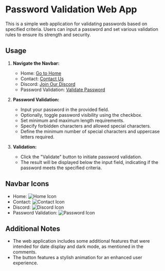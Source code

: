 # Password Validation Web App

This is a simple web application for validating passwords based on specified criteria. Users can input a password and set various validation rules to ensure its strength and security.

## Usage

1. **Navigate the Navbar:**
   - Home: [Go to Home](index.html)
   - Contact: [Contact Us](kontakt.html)
   - Discord: [Join Our Discord](https://discord.gg/d4sfYG3E7x)
   - Password Validation: [Validate Password](haslo.html)

2. **Password Validation:**
   - Input your password in the provided field.
   - Optionally, toggle password visibility using the checkbox.
   - Set minimum and maximum length requirements.
   - Specify forbidden characters and allowed special characters.
   - Define the minimum number of special characters and uppercase letters required.

3. **Validation:**
   - Click the "Validate" button to initiate password validation.
   - The result will be displayed below the input field, indicating if the password meets the specified criteria.

## Navbar Icons
- Home: ![Home Icon](https://raw.githubusercontent.com/fontawesome/fontawesome-pro/master/svgs/solid/home.svg)
- Contact: ![Contact Icon](https://raw.githubusercontent.com/fontawesome/fontawesome-pro/master/svgs/solid/envelope.svg)
- Discord: ![Discord Icon](https://raw.githubusercontent.com/fontawesome/fontawesome-pro/master/svgs/solid/discord.svg)
- Password Validation: ![Password Icon](https://raw.githubusercontent.com/fontawesome/fontawesome-pro/master/svgs/solid/key.svg)

## Additional Notes
- The web application includes some additional features that were intended for date display and dark mode, as mentioned in the comments.
- The button features a stylish animation for an enhanced user experience.

